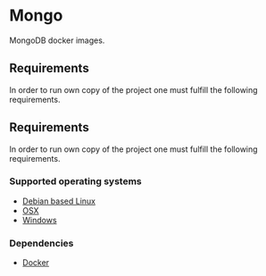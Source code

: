 # Mongo

MongoDB docker images.

## Requirements

In order to run own copy of the project one must fulfill the following requirements.

## Requirements

In order to run own copy of the project one must fulfill the following requirements.

### Supported operating systems

- [Debian based Linux](https://en.wikipedia.org/wiki/List_of_Linux_distributions#Debian-based)
- [OSX](https://en.wikipedia.org/wiki/MacOS)
- [Windows](https://en.wikipedia.org/wiki/Microsoft_Windows)

### Dependencies

- [Docker](https://www.docker.com/)
